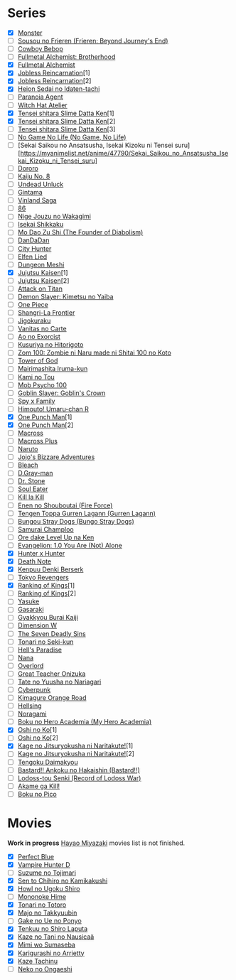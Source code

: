 # Series

- [x] [Monster](https://myanimelist.net/anime/19/Monster?q=Monster&cat=anime)
- [ ] [Sousou no Frieren (Frieren: Beyond Journey's End)](https://myanimelist.net/anime/52991/Sousou_no_Frieren)
- [ ] [Cowboy Bebop](https://myanimelist.net/manga/173/Cowboy_Bebop?q=Cowboy%20Bebop&cat=manga)
- [ ] [Fullmetal Alchemist: Brotherhood](https://myanimelist.net/anime/5114/Fullmetal_Alchemist__Brotherhood)
- [x] [Fullmetal Alchemist](https://myanimelist.net/anime/121/Fullmetal_Alchemist)
- [x] [Jobless Reincarnation](https://myanimelist.net/anime/39535/Mushoku_Tensei__Isekai_Ittara_Honki_Dasu)[1]
- [x] [Jobless Reincarnation](https://myanimelist.net/anime/39535/Mushoku_Tensei__Isekai_Ittara_Honki_Dasu)[2]
- [x] [Heion Sedai no Idaten-tachi](https://myanimelist.net/anime/42625/Heion_Sedai_no_Idaten-tachi)
- [ ] [Paranoia Agent](https://myanimelist.net/anime/323/Mousou_Dairinin/)
- [ ] [Witch Hat Atelier](https://myanimelist.net/manga/100035/Tongari_Boushi_no_Atelier)
- [x] [Tensei shitara Slime Datta Ken](https://myanimelist.net/anime/37430/Tensei_shitara_Slime_Datta_Ken/)[1]
- [x] [Tensei shitara Slime Datta Ken](https://myanimelist.net/anime/37430/Tensei_shitara_Slime_Datta_Ken/)[2]
- [ ] [Tensei shitara Slime Datta Ken](https://myanimelist.net/anime/37430/Tensei_shitara_Slime_Datta_Ken/)[3]
- [ ] [No Game No Life (No Game, No Life)](https://myanimelist.net/anime/19815/No_Game_No_Life)
- [ ] [Sekai Saikou no Ansatsusha, Isekai Kizoku ni Tensei suru][https://myanimelist.net/anime/47790/Sekai_Saikou_no_Ansatsusha_Isekai_Kizoku_ni_Tensei_suru]
- [ ] [Dororo](https://myanimelist.net/anime/37520/Dororo?q=dororo&cat=anime)
- [ ] [Kaiju No. 8](https://myanimelist.net/anime/52588/Kaijuu_8-gou)
- [ ] [Undead Unluck](https://myanimelist.net/anime/52741/Undead_Unluck)
- [ ] [Gintama](https://myanimelist.net/anime/918/Gintama/)
- [ ] [Vinland Saga](https://myanimelist.net/anime/37521/Vinland_Saga)
- [ ] [86](https://myanimelist.net/anime/41457/86)
- [ ] [Nige Jouzu no Wakagimi](https://myanimelist.net/anime/54724/Nige_Jouzu_no_Wakagimi)
- [ ] [Isekai Shikkaku](https://myanimelist.net/anime/52367/Isekai_Shikkaku/video)
- [ ] [Mo Dao Zu Shi (The Founder of Diabolism)](https://myanimelist.net/anime/37208/Mo_Dao_Zu_Shi)
- [ ] [DanDaDan](https://myanimelist.net/anime/57334/Dandadan)
- [ ] [City Hunter](https://myanimelist.net/anime/1473/City_Hunter_91)
- [ ] [Elfen Lied](https://myanimelist.net/anime/226/Elfen_Lied)
- [ ] [Dungeon Meshi](https://myanimelist.net/anime/52701/Dungeon_Meshi)
- [x] [Jujutsu Kaisen](https://myanimelist.net/anime/40748/Jujutsu_Kaisen_TV)[1]
- [ ] [Jujutsu Kaisen](https://myanimelist.net/anime/51009/Jujutsu_Kaisen_2nd_Season)[2]
- [ ] [Attack on Titan](https://myanimelist.net/anime/16498/Shingeki_no_Kyojin)
- [ ] [Demon Slayer: Kimetsu no Yaiba](https://myanimelist.net/anime/38000/Kimetsu_no_Yaiba)
- [ ] [One Piece](https://myanimelist.net/anime/21/One_Piece)
- [ ] [Shangri-La Frontier](https://myanimelist.net/anime/52347/Shangri-La_Frontier__Kusoge_Hunter_Kamige_ni_Idoman_to_su)
- [ ] [Jigokuraku](https://myanimelist.net/anime/46569/Jigokuraku)
- [ ] [Vanitas no Carte](https://myanimelist.net/anime/46569/Jigokuraku)
- [ ] [Ao no Exorcist](https://myanimelist.net/anime/9919/Ao_no_Exorcist)
- [ ] [Kusuriya no Hitorigoto](https://myanimelist.net/manga/107562/Kusuriya_no_Hitorigoto)
- [ ] [Zom 100: Zombie ni Naru made ni Shitai 100 no Koto](https://myanimelist.net/anime/54112/Zom_100__Zombie_ni_Naru_made_ni_Shitai_100_no_Koto)
- [ ] [Tower of God](https://myanimelist.net/anime/40221/kami_no_tou)
- [ ] [Mairimashita Iruma-kun](https://myanimelist.net/anime/39196/Mairimashita_Iruma-kun)
- [ ] [Kami no Tou](https://myanimelist.net/anime/40221/Kami_no_Tou)
- [ ] [Mob Psycho 100](https://myanimelist.net/anime/32182/Mob_Psycho_100)
- [ ] [Goblin Slayer: Goblin's Crown](https://myanimelist.net/anime/39576/Goblin_Slayer__Goblins_Crown)
- [ ] [Spy x Family](https://myanimelist.net/anime/50265/Spy_x_Family)
- [ ] [Himouto! Umaru-chan R](https://myanimelist.net/anime/35376/Himouto_Umaru-chan_R)
- [x] [One Punch Man](https://myanimelist.net/anime/30276/One_Punch_Man)[1]
- [x] [One Punch Man](https://myanimelist.net/anime/34134/One_Punch_Man_2nd_Season)[2]
- [ ] [Macross](https://myanimelist.net/anime/1088/Macross)
- [ ] [Macross Plus](https://myanimelist.net/anime/474/Macross_Plus)
- [ ] [Naruto](https://myanimelist.net/anime/20/Naruto)
- [ ] [Jojo's Bizzare Adventures](https://myanimelist.net/anime/14719/JoJo_no_Kimyou_na_Bouken_TV)
- [ ] [Bleach](https://myanimelist.net/anime/269/Bleach)
- [ ] [D.Gray-man](https://myanimelist.net/anime/1482/DGray-man)
- [ ] [Dr. Stone](https://myanimelist.net/anime/38691/Dr_Stone)
- [ ] [Soul Eater](https://myanimelist.net/anime/3588/Soul_Eater)
- [ ] [Kill la Kill](https://myanimelist.net/anime/18679/Kill_la_Kill)
- [ ] [Enen no Shouboutai (Fire Force)](https://myanimelist.net/anime/38671/Enen_no_Shouboutai)
- [ ] [Tengen Toppa Gurren Lagann (Gurren Lagann)](https://myanimelist.net/anime/2001/Tengen_Toppa_Gurren_Lagann)
- [ ] [Bungou Stray Dogs (Bungo Stray Dogs)](https://myanimelist.net/anime/31478/Bungou_Stray_Dogs)
- [ ] [Samurai Champloo](https://myanimelist.net/anime/205/Samurai_Champloo)
- [ ] [Ore dake Level Up na Ken](https://myanimelist.net/anime/52299/Ore_dake_Level_Up_na_Ken)
- [ ] [Evangelion: 1.0 You Are (Not) Alone](https://myanimelist.net/anime/2759/Evangelion__10_You_Are_Not_Alone)
- [x] [Hunter x Hunter](https://myanimelist.net/anime/11061/Hunter_x_Hunter_2011)
- [x] [Death Note](https://myanimelist.net/anime/1535/Death_Note)
- [x] [Kenpuu Denki Berserk](https://myanimelist.net/anime/33/Kenpuu_Denki_Berserk)
- [ ] [Tokyo Revengers](https://myanimelist.net/anime/42249/Tokyo_Revengers)
- [x] [Ranking of Kings](https://myanimelist.net/anime/40834/Ousama_Ranking)[1]
- [ ] [Ranking of Kings](https://myanimelist.net/anime/40834/Ousama_Ranking)[2]
- [ ] [Yasuke](https://myanimelist.net/anime/43697/Yasuke)
- [ ] [Gasaraki](https://myanimelist.net/anime/782/gasaraki)
- [ ] [Gyakkyou Burai Kaiji](https://myanimelist.net/anime/3002/Gyakkyou_Burai_Kaiji__Ultimate_Survivor)
- [ ] [Dimension W](https://myanimelist.net/anime/31163/Dimension_W)
- [ ] [The Seven Deadly Sins](https://myanimelist.net/anime/23755/Nanatsu_no_Taizai)
- [ ] [Tonari no Seki-kun](https://myanimelist.net/anime/18139/Tonari_no_Seki-kun/)
- [ ] [Hell's Paradise](https://myanimelist.net/anime/46569/Jigokuraku)
- [ ] [Nana](https://myanimelist.net/manga/28/Nana)
- [ ] [Overlord](https://myanimelist.net/anime/29803/Overlord)
- [ ] [Great Teacher Onizuka](https://myanimelist.net/anime/245/Great_Teacher_Onizuka)
- [ ] [Tate no Yuusha no Nariagari](https://myanimelist.net/anime/35790/Tate_no_Yuusha_no_Nariagari)
- [ ] [Cyberpunk](https://myanimelist.net/anime/42310/Cyberpunk__Edgerunners)
- [ ] [Kimagure Orange Road](https://myanimelist.net/anime/1087/Kimagure_Orange%E2%98%86Road)
- [ ] [Hellsing](https://myanimelist.net/anime/270/Hellsing)
- [ ] [Noragami](https://myanimelist.net/anime/20507/Noragami)
- [ ] [Boku no Hero Academia (My Hero Academia)](https://myanimelist.net/anime/31964/Boku_no_Hero_Academia)
- [x] [Oshi no Ko](https://myanimelist.net/anime/52034/Oshi_no_Ko)[1]
- [ ] [Oshi no Ko](https://myanimelist.net/anime/52034/Oshi_no_Ko)[2]
- [x] [Kage no Jitsuryokusha ni Naritakute!](https://myanimelist.net/anime/48316/Kage_no_Jitsuryokusha_ni_Naritakute)[1]
- [ ] [Kage no Jitsuryokusha ni Naritakute!](https://myanimelist.net/anime/48316/Kage_no_Jitsuryokusha_ni_Naritakute)[2]
- [ ] [Tengoku Daimakyou](https://myanimelist.net/anime/53393/Tengoku_Daimakyou)
- [ ] [Bastard!! Ankoku no Hakaishin (Bastard!!)](https://myanimelist.net/anime/404/Bastard_Ankoku_no_Hakaishin)
- [ ] [Lodoss-tou Senki (Record of Lodoss War)](https://myanimelist.net/anime/207/Lodoss-tou_Senki)
- [ ] [Akame ga Kill!](https://myanimelist.net/anime/22199/Akame_Ga_Kill)
- [ ] [Boku no Pico](https://myanimelist.net/anime/1639/Boku_no_Picu)

# Movies

**Work in progress** [Hayao Miyazaki](https://myanimelist.net/people/1870/Hayao_Miyazaki?q=hayao&cat=person) movies list is not finished.

- [x] [Perfect Blue](https://myanimelist.net/anime/437/Perfect_Blue)
- [x] [Vampire Hunter D](https://myanimelist.net/anime/543/Vampire_Hunter_D_2000?q=vampire%20hunter%20d&cat=anime)
- [ ] [Suzume no Tojimari](https://myanimelist.net/anime/50594/Suzume_no_Tojimari)
- [x] [Sen to Chihiro no Kamikakushi](https://myanimelist.net/anime/199/Sen_to_Chihiro_no_Kamikakushi)
- [x] [Howl no Ugoku Shiro](https://myanimelist.net/anime/431/Howl_no_Ugoku_Shiro)
- [ ] [Mononoke Hime](https://myanimelist.net/anime/164/Mononoke_Hime)
- [x] [Tonari no Totoro](https://myanimelist.net/anime/523/Tonari_no_Totoro)
- [x] [Majo no Takkyuubin](https://myanimelist.net/anime/512/Majo_no_Takkyuubin)
- [ ] [Gake no Ue no Ponyo](https://myanimelist.net/anime/2890/Gake_no_Ue_no_Ponyo)
- [x] [Tenkuu no Shiro Laputa](https://myanimelist.net/anime/513/Tenkuu_no_Shiro_Laputa)
- [x] [Kaze no Tani no Nausicaä](https://myanimelist.net/anime/572/Kaze_no_Tani_no_Nausica%C3%A4)
- [x] [Mimi wo Sumaseba](https://myanimelist.net/anime/585/Mimi_wo_Sumaseba)
- [x] [Karigurashi no Arrietty](https://myanimelist.net/anime/7711/Karigurashi_no_Arrietty)
- [x] [Kaze Tachinu](https://myanimelist.net/anime/16662/Kaze_Tachinu)
- [ ] [Neko no Ongaeshi](https://myanimelist.net/anime/597/Neko_no_Ongaeshi)
